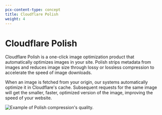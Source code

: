 ```yaml
---
pcx-content-type: concept
title: Cloudflare Polish
weight: 4
---
```


# Cloudflare Polish

Cloudflare Polish is a one-click image optimization product that automatically optimizes images in your site. Polish strips metadata from images and reduces image size through lossy or lossless compression to accelerate the speed of image downloads.

When an image is fetched from your origin, our systems automatically optimize it in Cloudflare's cache. Subsequent requests for the same image will get the smaller, faster, optimized version of the image, improving the speed of your website.

![Example of Polish compression's quality.](/images/static/polish.png)
